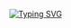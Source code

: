 <a href="https://git.io/typing-svg"><img src="https://readme-typing-svg.demolab.com?font=Fira+Code&pause=1000&color=5CC81F&center=true&vCenter=true&width=435&lines=just+...+IOS+and+Flutter+developer;hello+everyone" alt="Typing SVG" /></a>
